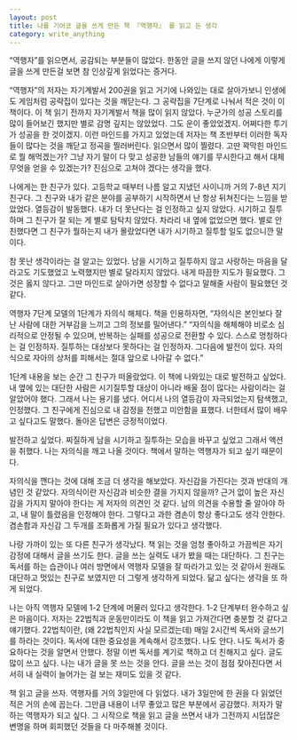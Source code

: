 ```yaml
---
layout: post
title: 나를 기어코 글을 쓰게 만든 책 『역행자』 를 읽고 든 생각
category: write_anything
---
```


“역행자”를 읽으면서, 공감되는 부분들이 많았다. 한동안 글을 쓰지 않던 나에게 이렇게 글을 쓰게 만든걸 보면 참 인상깊게 읽었다는 증거다.

“역행자”의 저자는 자기계발서 200권을 읽고 거기에 나와있는 대로 살아가보니 인생에도 게임처럼 공략집이 있다는 것을 깨닫는다. 그 공략집을 7단계로 나눠서 적은 것이 이 책이다. 이 책 읽기 전까지 자기계발서 책을 많이 읽지 않았다. 누군가의 성공 스토리를 많이 들어보긴 했지만 별로 감명 깊지는 않았었다. 그도 운이 좋았었겠지. 어쩌다한 투기가 성공을 한 것이겠지. 이런 마인드를 가지고 있었는데 저자는 책 초반부터 이러한 독자들이 많다는 것을 깨닫고 정곡을 찔러버린다. 읽으면서 많이 찔렸다. 고딴 꽉막힌 마인드로 뭘 해먹겠는가? 그냥 자기 말이 다 맞고 성공한 남들의 얘기를 무시한다고 해서 대체 무엇을 얻을 수 있겠는가? 진심으로 고쳐야 겠다는 생각을 했다.

나에게는 한 친구가 있다. 고등학교 때부터 나름 알고 지냈던 사이니까 거의 7-8년 지기 친구다. 그 친구와 내가 같은 분야를 공부하기 시작하면서 난 항상 뒤쳐진다는 느낌을 받았었다. 열등감이 발동했다. 내가 더 못난다는 걸 인정하고 싶지 않았다. 시기하고 질투하며 그 친구가 잘 되는 게 별로 탐탁치 않았다. 차라리 내 옆에 없었으면 했다. 별로 안 친했다면 그 친구가 뭘하는지 내가 몰랐었다면 내가 시기하고 질투할 일도 없으니깐 말이다.

참 못난 생각이라는 걸 알고는 있었다. 남을 시기하고 질투하지 않고 사랑하는 마음을 달라고도 기도했었고 노력했지만 별로 달라지지 않았다. 내게 따끔한 지도가 필요했다. 그것은 옳지 않다고. 그딴 마인드로 살아가면 성장할 수 없다고 말해줄 사람이 필요했던 것 같다.

역행자 7단계 모델의 1단계가 자의식 해체다. 책을 인용하자면, “자의식은 본인보다 잘난 사람에 대한 거부감을 느끼고 그의 정보를 밀어낸다.” “자의식을 해체해야 비로소 심리적으로 안정될 수 있으며, 반복하는 실패를 성공으로 전환할 수 있다. 스스로 멍청하다는 걸 인정하자. 질투하는 대상보다 못하다는 걸 인정하자. 그다음에 발전이 있다. 자의식으로 자아의 상처를 피해서는 절대 앞으로 나아갈 수 없다.”

1단계 내용을 보는 순간 그 친구가 떠올랐었다. 이 책에 나와있는 대로 발전하고 싶었다. 내 옆에 있는 대단한 사람은 시기질투할 대상이 아니라 배울 점이 많다는 사람이라는 걸 알았어야 했다. 그래서 나는 용기를 냈다. 어디서 나의 열등감이 자극되었는지 탐색했고, 인정했다. 그 친구에게 진심으로 내 감정을 전했고 미안함을 표했다. 너한테서 많이 배우고 싶다고도 말했다. 돌아온 답변은 긍정적이었다.

발전하고 싶었다. 찌질하게 남을 시기하고 질투하는 모습을 바꾸고 싶었고 그래서 액션을 취했다. 나는 자의식을 깨고 나올 것이다. 책에서 말하는 역행자가 되고 싶기 때문이다.

자의식을 깬다는 것에 대해 조금 더 생각을 해보았다. 자신감을 가진다는 것과 반대의 개념인 것 같았다. 자의식이란 자신감과 비슷한 결을 가지지 않을까? 근거 없이 높은 자신감을 가지지 말아야 한다는 게 저자의 의견인 것 같다. 남의 의견을 수용할 줄 알아야 하고, 내 말이 틀렸음을 인정해야 한다. 그렇다고 과한 겸손이 항상 좋다고도 생각 안한다. 겸손함과 자신감 그 두개를 조화롭게 가질 필요가 있다고 생각했다.

나랑 가까이 있는 또 다른 친구가 생각났다. 책 읽는 것을 엄청 좋아하고 가끔씩은 자기 감정에 대해서 글을 쓰기도 한다. 글을 쓰는 실력도 내가 봤을 때는 대단하다. 그 친구는 독서를 하는 습관이나 여러 방면에서 역행자 모델을 잘 따라가고 있는 것 같아서 원래도 대단하고 멋있는 친구로 보였지만 더 그렇게 생각하게 되었다. 닮고 싶다는 생각을 또 하게 되었다.

나는 아직 역행자 모델에 1-2 단계에 머물러 있다고 생각한다. 1-2 단계부터 완수하고 싶은 마음이다. 저자는 22법칙과 운동만이라도 이 책을 읽고 가져간다면 충분할 것 같다고 얘기했다. 22법칙이란, (왜 22법칙인지 사실 모르겠는데) 매일 2시간씩 독서와 글쓰기를 하라는 것이다. 독서에 대한 중요성을 계속해서 강조했다. 나도 안다. 나도 독서가 중요하다는 것을 알면서 안했다. 정말 이번 독서를 계기로 책하고 더 친해지고 싶다. 글도 많이 쓰고 싶다. 나는 내가 글을 못 쓰는 것을 안다. 글을 쓰는 것이 점점 잦아진다면 서서히 내 실력이 늘어가는 걸 보는 재미도 있을 것 같다.

책 읽고 글을 쓰자. 역행자를 거의 3일만에 다 읽었다. 내가 3일만에 한 권을 다 읽었던 적은 거의 손에 꼽는다. 그만큼 내용이 너무 좋았고 많은 부분에서 공감했다. 저자가 말하는 역행자가 되고 싶다. 그 시작으로 책을 읽고 글을 쓰면서 내가 그전까지 시덥잖은 변명을 하며 회피했던 것들을 다 마주해볼 것이다.
